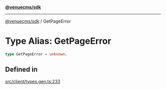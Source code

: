 [**@venuecms/sdk**](../Index.md)

***

[@venuecms/sdk](../Index.md) / GetPageError

# Type Alias: GetPageError

```ts
type GetPageError = unknown;
```

## Defined in

[src/client/types.gen.ts:233](https://github.com/venuecms/sdk/blob/915971a29eb95acc8223db796957e1d217a65139/src/client/types.gen.ts#L233)
